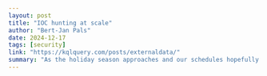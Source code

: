 ```yaml
---
layout: post
title: "IOC hunting at scale"
author: "Bert-Jan Pals"
date: 2024-12-17
tags: [security]
link: "https://kqlquery.com/posts/externaldata/"
summary: "As the holiday season approaches and our schedules hopefully begin to open up, many of us find ourselves with a bit more time on our hands. This time could be perfectly spent delving into some hunt..."
---
```

